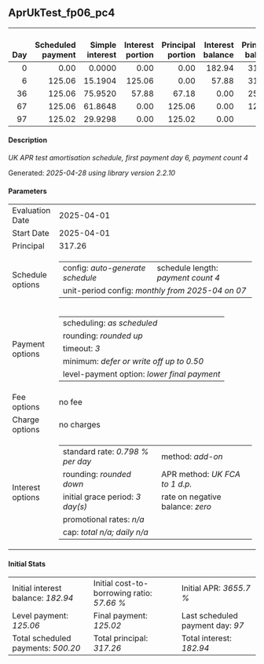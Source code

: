 <h2>AprUkTest_fp06_pc4</h2>
<table>
    <thead style="vertical-align: bottom;">
        <th style="text-align: right;">Day</th>
        <th style="text-align: right;">Scheduled payment</th>
        <th style="text-align: right;">Simple interest</th>
        <th style="text-align: right;">Interest portion</th>
        <th style="text-align: right;">Principal portion</th>
        <th style="text-align: right;">Interest balance</th>
        <th style="text-align: right;">Principal balance</th>
        <th style="text-align: right;">Total simple interest</th>
        <th style="text-align: right;">Total interest</th>
        <th style="text-align: right;">Total principal</th>
    </thead>
    <tr style="text-align: right;">
        <td class="ci00">0</td>
        <td class="ci01" style="white-space: nowrap;">0.00</td>
        <td class="ci02">0.0000</td>
        <td class="ci03">0.00</td>
        <td class="ci04">0.00</td>
        <td class="ci05">182.94</td>
        <td class="ci06">317.26</td>
        <td class="ci07">0.0000</td>
        <td class="ci08">0.00</td>
        <td class="ci09">0.00</td>
    </tr>
    <tr style="text-align: right;">
        <td class="ci00">6</td>
        <td class="ci01" style="white-space: nowrap;">125.06</td>
        <td class="ci02">15.1904</td>
        <td class="ci03">125.06</td>
        <td class="ci04">0.00</td>
        <td class="ci05">57.88</td>
        <td class="ci06">317.26</td>
        <td class="ci07">15.1904</td>
        <td class="ci08">125.06</td>
        <td class="ci09">0.00</td>
    </tr>
    <tr style="text-align: right;">
        <td class="ci00">36</td>
        <td class="ci01" style="white-space: nowrap;">125.06</td>
        <td class="ci02">75.9520</td>
        <td class="ci03">57.88</td>
        <td class="ci04">67.18</td>
        <td class="ci05">0.00</td>
        <td class="ci06">250.08</td>
        <td class="ci07">91.1425</td>
        <td class="ci08">182.94</td>
        <td class="ci09">67.18</td>
    </tr>
    <tr style="text-align: right;">
        <td class="ci00">67</td>
        <td class="ci01" style="white-space: nowrap;">125.06</td>
        <td class="ci02">61.8648</td>
        <td class="ci03">0.00</td>
        <td class="ci04">125.06</td>
        <td class="ci05">0.00</td>
        <td class="ci06">125.02</td>
        <td class="ci07">153.0072</td>
        <td class="ci08">182.94</td>
        <td class="ci09">192.24</td>
    </tr>
    <tr style="text-align: right;">
        <td class="ci00">97</td>
        <td class="ci01" style="white-space: nowrap;">125.02</td>
        <td class="ci02">29.9298</td>
        <td class="ci03">0.00</td>
        <td class="ci04">125.02</td>
        <td class="ci05">0.00</td>
        <td class="ci06">0.00</td>
        <td class="ci07">182.9370</td>
        <td class="ci08">182.94</td>
        <td class="ci09">317.26</td>
    </tr>
</table>
<h4>Description</h4>
<p><i>UK APR test amortisation schedule, first payment day 6, payment count 4</i></p>
<p>Generated: <i>2025-04-28 using library version 2.2.10</i></p>
<h4>Parameters</h4>
<table>
    <tr>
        <td>Evaluation Date</td>
        <td>2025-04-01</td>
    </tr>
    <tr>
        <td>Start Date</td>
        <td>2025-04-01</td>
    </tr>
    <tr>
        <td>Principal</td>
        <td>317.26</td>
    </tr>
    <tr>
        <td>Schedule options</td>
        <td>
            <table>
                <tr>
                    <td>config: <i>auto-generate schedule</i></td>
                    <td>schedule length: <i><i>payment count</i> 4</i></td>
                </tr>
                <tr>
                    <td colspan="2" style="white-space: nowrap;">unit-period config: <i>monthly from 2025-04 on 07</i></td>
                </tr>
            </table>
        </td>
    </tr>
    <tr>
        <td>Payment options</td>
        <td>
            <table>
                <tr>
                    <td>scheduling: <i>as scheduled</i></td>
                </tr>
                <tr>
                    <td>rounding: <i>rounded up</i></td>
                </tr>
                <tr>
                    <td>timeout: <i>3</i></td>
                </tr>
                <tr>
                    <td>minimum: <i>defer&nbsp;or&nbsp;write&nbsp;off&nbsp;up&nbsp;to&nbsp;0.50</i></td>
                </tr>
                <tr>
                    <td>level-payment option: <i>lower&nbsp;final&nbsp;payment</i></td>
                </tr>
            </table>
        </td>
    </tr>
    <tr>
        <td>Fee options</td>
        <td>no fee
        </td>
    </tr>
    <tr>
        <td>Charge options</td>
        <td>no charges
        </td>
    </tr>
    <tr>
        <td>Interest options</td>
        <td>
            <table>
                <tr>
                    <td>standard rate: <i>0.798 % per day</i></td>
                    <td>method: <i>add-on</i></td>
                </tr>
                <tr>
                    <td>rounding: <i>rounded down</i></td>
                    <td>APR method: <i>UK FCA to 1 d.p.</i></td>
                </tr>
                <tr>
                    <td>initial grace period: <i>3 day(s)</i></td>
                    <td>rate on negative balance: <i>zero</i></td>
                </tr>
                <tr>
                    <td colspan="2">promotional rates: <i><i>n/a</i></i></td>
                </tr>
                <tr>
                    <td colspan="2">cap: <i>total <i>n/a</i>; daily <i>n/a</i></td>
                </tr>
            </table>
        </td>
    </tr>
</table>
<h4>Initial Stats</h4>
<table>
    <tr>
        <td>Initial interest balance: <i>182.94</i></td>
        <td>Initial cost-to-borrowing ratio: <i>57.66 %</i></td>
        <td>Initial APR: <i>3655.7 %</i></td>
    </tr>
    <tr>
        <td>Level payment: <i>125.06</i></td>
        <td>Final payment: <i>125.02</i></td>
        <td>Last scheduled payment day: <i>97</i></td>
    </tr>
    <tr>
        <td>Total scheduled payments: <i>500.20</i></td>
        <td>Total principal: <i>317.26</i></td>
        <td>Total interest: <i>182.94</i></td>
    </tr>
</table>
